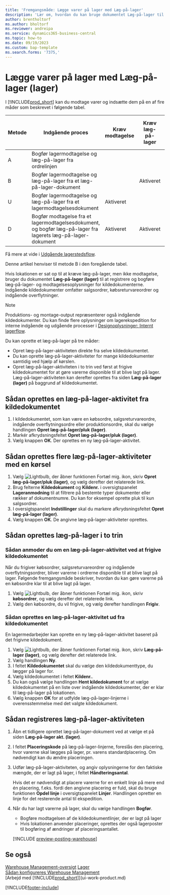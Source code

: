```yaml
---
title: 'Fremgangsmåde: Lægge varer på lager med Læg-på-lager'
description: 'Lær om, hvordan du kan bruge dokumentet Læg-på-lager til at registrere og bogføre læg-på-lager-og modtagelsesoplysninger.'
author: brentholtorf
ms.author: bholtorf
ms.reviewer: andreipa
ms.service: dynamics365-business-central
ms.topic: how-to
ms.date: 09/19/2023
ms.custom: bap-template
ms.search.forms: '7375,'
---
```

# Lægge varer på lager med Læg-på-lager (lager)

I [!INCLUDE[prod_short](includes/prod_short.md)] kan du modtage varer og indsætte dem på en af fire måder som beskrevet i følgende tabel.

|Metode|Indgående proces|Kræv modtagelse|Kræv læg-på-lager|Sværhedsgrad (få mere at vide på [Warehouse Management-oversigt](design-details-warehouse-management.md))|  
|------------|---------------------|--------------|----------------|------------|  
|A|Bogfør lagermodtagelse og læg-på-lager fra ordrelinjen|||Ingen dedikeret lageraktivitet.|  
|B|Bogfør lagermodtagelse og læg-på-lager fra et læg-på-lager-dokument||Aktiveret|Basis: Ordre for ordre.|  
|U|Bogfør lagermodtagelse og læg-på-lager fra et lagermodtagelsesdokument|Aktiveret||Basis: Konsolideret modtagelse/levering for flere ordrer.|  
|D|Bogfør modtagelse fra et lagermodtagelsesdokument, og bogfør læg-på-lager fra lagerets læg-på-lager-dokument|Aktiveret|Aktiveret|Avanceret|  

Få mere at vide i [Udgående lagerstedsflow](design-details-inbound-warehouse-flow.md).

Denne artikel henviser til metode B i den foregående tabel.

Hvis lokationen er sat op til at kræve læg-på-lager, men ikke modtagelse, bruger du dokumentet **Læg-på-lager (lager)** til at registrere og bogføre læg-på-lager- og modtagelsesoplysninger for kildedokumenterne. Indgående kildedokumenter omfatter salgsordrer, købsreturvareordrer og indgående overflytninger.

> [!NOTE]
> Produktions- og montage-output repræsenterer også indgående kildedokumenter. Du kan finde flere oplysninger om lagerekspedition for interne indgående og udgående processer i [Designoplysninger: Internt lagerflow](design-details-internal-warehouse-flows.md).

Du kan oprette et læg-på-lager på tre måder:  

* Opret læg-på-lager-aktiviteten direkte fra selve kildedokumentet.  
* Du kan oprette læg-på-lager-aktiviteter for mange kildedokumenter samtidig ved hjælp af kørslen.  
* Opret læg-på-lager-aktiviteten i to trin ved først at frigive kildedokumentet for at gøre varerne disponible til at blive lagt på lager. Læg-på-lager-aktiviteten kan derefter oprettes fra siden **Læg-på-lager (lager)** på baggrund af kildedokumentet.  

## Sådan oprettes en læg-på-lager-aktivitet fra kildedokumentet

1. I kildedokumentet, som kan være en købsordre, salgsreturvareordre, indgående overflytningsordre eller produktionsordre, skal du vælge handlingen **Opret læg-på-lager/pluk (lager)**.  
2. Markér afkrydsningsfeltet **Opret læg-på-lager/pluk (lager)**.
3. Vælg knappen **OK**. Der oprettes en ny læg-på-lager-aktivitet.

## Sådan oprettes flere læg-på-lager-aktiviteter med en kørsel

1. Vælg ![Lightbulb, der åbner funktionen Fortæl mig.](media/ui-search/search_small.png "Fortæl mig, hvad du vil foretage dig") ikon, skriv **Opret læg-på-lager/pluk (lager)**, og vælg derefter det relaterede link. 
2. Brug felterne **Kildedokument** og **Kildenr.** i oversigtspanelet **Lageranmodning** til at filtrere på bestemte typer dokumenter eller rækker af dokumentnumre. Du kan for eksempel oprette pluk til kun salgsordrer.
3. I oversigtspanelet **Indstillinger** skal du markere afkrydsningsfeltet **Opret læg-på-lager (lager)**.
4. Vælg knappen **OK**. De angivne læg-på-lager-aktiviteter oprettes.

## Sådan oprettes læg-på-lager i to trin

### Sådan anmoder du om en læg-på-lager-aktivitet ved at frigive kildedokumentet

Når du frigiver købsordrer, salgsreturvareordrer og indgående overflytningsordrer, bliver varerne i ordrerne disponible til at blive lagt på lager. Følgende fremgangsmåde beskriver, hvordan du kan gøre varerne på en købsordre klar til at blive lagt på lager.  

1. Vælg ![Lightbulb, der åbner funktionen Fortæl mig.](media/ui-search/search_small.png "Fortæl mig, hvad du vil foretage dig") ikon, skriv **købsordrer**, og vælg derefter det relaterede link.
2. Vælg den købsordre, du vil frigive, og vælg derefter handlingen **Frigiv**.  

### Sådan oprettes en læg-på-lager-aktivitet ud fra kildedokumentet

En lagermedarbejder kan oprette en ny læg-på-lager-aktivitet baseret på det frigivne kildedokument.

1. Vælg ![Lightbulb, der åbner funktionen Fortæl mig.](media/ui-search/search_small.png "Fortæl mig, hvad du vil foretage dig") ikon, skriv **Læg-på-lager (lager)**, og vælg derefter det relaterede link.  
2. Vælg handlingen **Ny**.  
3. I feltet **Kildedokumentet** skal du vælge den kildedokumenttype, du lægger på lager for.  
4. Vælg kildedokumentet i feltet **Kildenr.**.  
5. Du kan også vælge handlingen **Hent kildedokument** for at vælge kildedokumentet på en liste over indgående kildedokumenter, der er klar til læg-på-lager på lokationen.  
6. Vælg knappen **OK** for at udfylde læg-på-lager-linjerne i overensstemmelse med det valgte kildedokument.  

## Sådan registreres læg-på-lager-aktiviteten

1. Åbn et tidligere oprettet læg-på-lager-dokument ved at vælge et på siden **Læg-på-lager akt. (lager)**.  
2. I feltet **Placeringskode** på læg-på-lager-linjerne, foreslås den placering, hvor varerne skal lægges på lager, pr. varens standardplacering. Om nødvendigt kan du ændre placeringen.  
3. Udfør læg-på-lager-aktiviteten, og angiv oplysningerne for den faktiske mængde, der er lagt på lager, i feltet **Håndteringsantal**.

    Hvis det er nødvendigt at placere varerne for en enkelt linje på mere end én placering, f.eks. fordi den angivne placering er fuld, skal du bruge funktionen **Opdel linje** i oversigtspanelet **Linjer**. Handlingen opretter en linje for det resterende antal til ekspedition.  
4. Når du har lagt varerne på lager, skal du vælge handlingen **Bogfør**.  

    * Bogføre modtagelsen af de kildedokumentlinjer, der er lagt på lager
    * Hvis lokationen anvender placeringer, oprettes der også lagerposter til bogføring af ændringer af placeringsantallet.

    [!INCLUDE [preview-posting-warehouse](includes/preview-posting-warehouse.md)]

## Se også

[Warehouse Management-oversigt](design-details-warehouse-management.md)
[Lager](inventory-manage-inventory.md)  
[Sådan konfigureres Warehouse Management](warehouse-setup-warehouse.md)  
[Arbejd med [!INCLUDE[prod_short](includes/prod_short.md)]](ui-work-product.md)  


[!INCLUDE[footer-include](includes/footer-banner.md)]
